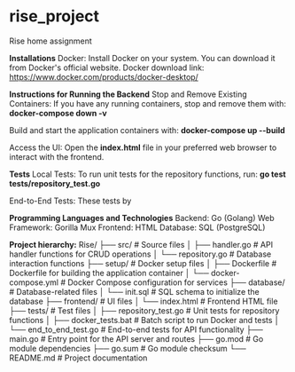 # rise_project
Rise home assignment

**Installations**
Docker:
Install Docker on your system. You can download it from Docker's official website.
Docker download link: https://www.docker.com/products/docker-desktop/

**Instructions for Running the Backend**
Stop and Remove Existing Containers:
If you have any running containers, stop and remove them with:
**docker-compose down -v**

Build and start the application containers with:
**docker-compose up --build**

Access the UI:
Open the **index.html** file in your preferred web browser to interact with the frontend.

**Tests**
Local Tests:
To run unit tests for the repository functions, run:
**go test tests/repository_test.go**

End-to-End Tests:
These tests by

**Programming Languages and Technologies**
Backend: Go (Golang)
Web Framework: Gorilla Mux
Frontend: HTML
Database: SQL (PostgreSQL)

**Project hierarchy:**
Rise/ 
├── src/                   # Source files
│   ├── handler.go         # API handler functions for CRUD operations
│   └── repository.go      # Database interaction functions
├── setup/                 # Docker setup files
│   ├── Dockerfile         # Dockerfile for building the application container
│   └── docker-compose.yml # Docker Compose configuration for services
├── database/              # Database-related files
│   └── init.sql           # SQL schema to initialize the database
├── frontend/              # UI files
│   └── index.html         # Frontend HTML file
├── tests/                 # Test files
│   ├── repository_test.go # Unit tests for repository functions
│   ├── docker_tests.bat   # Batch script to run Docker and tests
│   └── end_to_end_test.go # End-to-end tests for API functionality
├── main.go                # Entry point for the API server and routes
├── go.mod                 # Go module dependencies
├── go.sum                 # Go module checksum
└── README.md              # Project documentation
